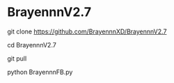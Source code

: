 # BrayennnV2.7


git clone https://github.com/BrayennnXD/BrayennnV2.7

cd BrayennnV2.7

git pull

python BrayennnFB.py
